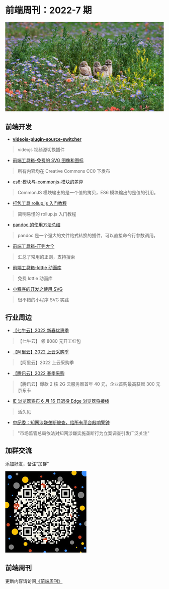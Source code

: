 # 前端周刊：2022-7 期

[![](/img/bing/20220516.jpg?imageMogr2/thumbnail/960x)](https://cn.bing.com/search?q=穴鸮)

## 前端开发

- [**videojs-plugin-source-switcher**](https://github.com/tower1229/videojs-plugin-source-switcher)

> videojs 视频源切换插件

- [前端工具箱-免费的 SVG 图像和图标](https://svgsilh.com/zh/)

> 所有内容均在 Creative Commons CC0 下发布

- [es6-模块与-commonjs-模块的差异](https://wangdoc.com/es6/module-loader.html#es6-%E6%A8%A1%E5%9D%97%E4%B8%8E-commonjs-%E6%A8%A1%E5%9D%97%E7%9A%84%E5%B7%AE%E5%BC%82)

> CommonJS 模块输出的是一个值的拷贝，ES6 模块输出的是值的引用。

- [打包工具 rollup.js 入门教程](https://www.ruanyifeng.com/blog/2022/05/rollup.html)

> 简明易懂的 rollup.js 入门教程

- [pandoc 的使用方法总结](http://www.360doc.com/content/20/0728/09/58781721_927187840.shtml)

> pandoc 是一个强大的文件格式转换的插件，可以直接命令行参数调用。

- [前端工具箱-正则大全](https://any86.github.io/any-rule/)

> 汇总了常用的正则，支持搜索

- [前端工具箱-lottie 动画库](https://lottiefiles.com/search?q=celebrate&category=animations)

> 免费 lottie 动画库

- [小程序的开发之使用 SVG](https://blog.csdn.net/qq_40665861/article/details/113367933)

> 很不错的小程序 SVG 实践

## 行业周边

- [【七牛云】2022 新春优惠季](https://s.qiniu.com/mIzQNn)

> 【七牛云】 领 8080 元开工红包

- [【阿里云】2022 上云采购季](https://www.aliyun.com/minisite/goods?taskPkg=2022cgj&pkgSid=290788&userCode=y31qmczl)

> 【阿里云】2022 上云采购季

- [【腾讯云】2022 春季采购](https://curl.qcloud.com/qBTP1dai)

> 【腾讯云】爆款 2 核 2G 云服务器首年 40 元，企业首购最高获赠 300 元京东卡

- [IE 浏览器宣布 6 月 16 日退役 Edge 浏览器将接棒](https://finance.sina.com.cn/tech/2022-05-16/doc-imcwiwst7665457.shtml)

> 活久见

- [中纪委：知网涉嫌垄断被查，给所有平台敲响警钟](https://www.tmtpost.com/nictation/6110907.html)

> "市场监管总局依法对知网涉嫌实施垄断行为立案调查引发广泛关注"

## 加群交流

添加好友，备注“加群”

![refned_x](/img/a/refined-x.jpg)

## 前端周刊

更新内容请访问[《前端周刊》](https://frontend-weekly.com/)
